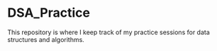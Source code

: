 # DSA_Practice
This repository is where I keep track of my practice sessions for data structures and algorithms.
